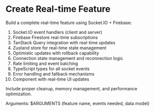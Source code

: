 # Create Real-time Feature

Build a complete real-time feature using Socket.IO + Firebase:

1. Socket.IO event handlers (client and server)
2. Firebase Firestore real-time subscriptions  
3. TanStack Query integration with real-time updates
4. Zustand store for real-time state management
5. Optimistic updates with rollback capability
6. Connection state management and reconnection logic
7. Rate limiting and event batching
8. TypeScript types for all socket events
9. Error handling and fallback mechanisms
10. Component with real-time UI updates

Include proper cleanup, memory management, and performance optimization.

Arguments: $ARGUMENTS (feature name, events needed, data model)
